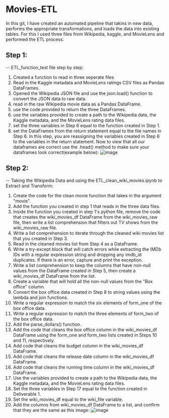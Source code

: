 # Movies-ETL
In this git, I have created an automated pipeline that takins in new data, performs the appropriate transformations, and loads the data into existing tables. For this I used three files from Wikipedia, kaggle, and MovieLens and performed the ETL process. 

## Step 1: 
-- ETL_function_test file step by step: 
1. Created a function to read in three seperate files
2. Read in the Kaggle metadata and MovieLens ratings CSV files as Pandas DataFrames.
3. Opened the Wikipedia JSON file and use the json.load() function to convert the JSON data to raw data.
4. read in the raw Wikipedia movie data as a Pandas DataFrame.
5. use the code provided to return the three DataFrames.
6. use the variables provided to create a path to the Wikipedia data, the Kaggle metadata, and the MovieLens rating data files.
7. set the three variables in Step 6 equal to the function created in Step 1.
8. set the DataFrames from the return statement equal to the file names in Step 6. In this step, you are reassigning the variables created in Step 6 to the variables in the return statement.
Now to view that all our dataframes are correct use the .head() method to make sure your dataframes look correct(example below):
![image](https://user-images.githubusercontent.com/95777297/181646577-990639e0-058f-4684-a03c-bb3e604d9b7d.png)

## Step 2: 
-- Taking the Wikipedia Data and using the ETL_clean_wiki_movies.ipynb to Extract and Transform: 
1. Create the code for the clean movie function that takes in the argument "movie".
2. Add the function you created in step 1 that reads in the three data files.
3. Inside the function you created in step 1's python file, remove the code that creates the wiki_movies_df DataFrame from the wiki_movies_raw file, then write a list    comprehension that filters out TV shows from the wiki_movies_raw file.
4. Write a list comprehension to iterate through the cleaned wiki movies list that you created in Step 3.
5. Read in the cleaned movies list from Step 4 as a DataFrame.
6. Write a try-except block that will catch errors while extracting the IMDb IDs with a regular expression string and dropping any imdb_id duplicates. If there is an      error, capture and print the exception.
7. Write a list comprehension to keep the columns that have non-null values from the DataFrame created in Step 5, then create a wiki_movies_df DataFrame from the list.
8. Create a variable that will hold all the non-null values from the "Box office" column.
9. Convert the box office data created in Step 8 to string values using the lambda and join functions.
10. Write a regular expression to match the six elements of form_one of the box office data.
11. Write a regular expression to match the three elements of form_two of the box office data.
12. Add the parse_dollars() function.
13. Add the code that cleans the box office column in the wiki_movies_df DataFrame using the form_one and form_two lists created in Steps 10 and 11, respectively.
14. Add code that cleans the budget column in the wiki_movies_df DataFrame.
15. Add code that cleans the release date column in the wiki_movies_df DataFrame.
16. Add code that cleans the running time column in the wiki_movies_df DataFrame.
17. Use the variables provided to create a path to the Wikipedia data, the Kaggle metadata, and the MovieLens rating data files.
18. Set the three variables in Step 17 equal to the function created in Deliverable 1.
19. Set the wiki_movies_df equal to the wiki_file variable.
20. Add the columns from wiki_movies_df DataFrame to a list, and confirm that they are the same as this image:
![image](https://user-images.githubusercontent.com/95777297/181647978-1eba9b4a-d6e9-45dd-8385-1b3f720f2bc4.png)


